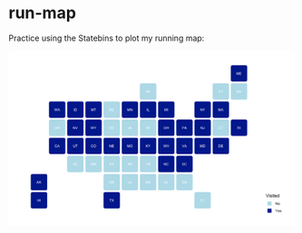 # run-map

Practice using the Statebins to plot my running map:

![](statebins-practice-runmap.png)
